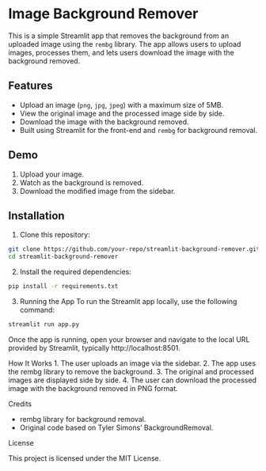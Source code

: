 # Image Background Remover

This is a simple Streamlit app that removes the background from an uploaded image using the `rembg` library. The app allows users to upload images, processes them, and lets users download the image with the background removed.

## Features

- Upload an image (`png`, `jpg`, `jpeg`) with a maximum size of 5MB.
- View the original image and the processed image side by side.
- Download the image with the background removed.
- Built using Streamlit for the front-end and `rembg` for background removal.

## Demo

1. Upload your image.
2. Watch as the background is removed.
3. Download the modified image from the sidebar.

## Installation

1. Clone this repository:

```bash
git clone https://github.com/your-repo/streamlit-background-remover.git
cd streamlit-background-remover
```

2. Install the required dependencies:
```bash
pip install -r requirements.txt
```

3. Running the App
To run the Streamlit app locally, use the following command:
```bash
streamlit run app.py
```

Once the app is running, open your browser and navigate to the local URL provided by Streamlit, typically http://localhost:8501.

How It Works
	1.	The user uploads an image via the sidebar.
	2.	The app uses the rembg library to remove the background.
	3.	The original and processed images are displayed side by side.
	4.	The user can download the processed image with the background removed in PNG format.

Credits
- rembg library for background removal.
- Original code based on Tyler Simons’ BackgroundRemoval.

License

This project is licensed under the MIT License.
